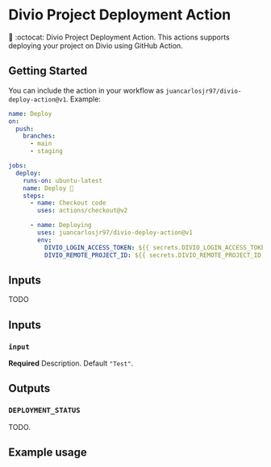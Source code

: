 # Divio Project Deployment Action

🚀 :octocat: Divio Project Deployment Action. This actions supports deploying your project on Divio using GitHub Action.

## Getting Started

You can include the action in your workflow as `juancarlosjr97/divio-deploy-action@v1`. Example:

```yaml
name: Deploy
on:
  push:
    branches:
      - main
      - staging

jobs:
  deploy:
    runs-on: ubuntu-latest
    name: Deploy 🚀
    steps:
      - name: Checkout code
        uses: actions/checkout@v2

      - name: Deploying
        uses: juancarlosjr97/divio-deploy-action@v1
        env:
          DIVIO_LOGIN_ACCESS_TOKEN: ${{ secrets.DIVIO_LOGIN_ACCESS_TOKEN }}
          DIVIO_REMOTE_PROJECT_ID: ${{ secrets.DIVIO_REMOTE_PROJECT_ID }}
```

## Inputs

TODO

## Inputs

### `input`

**Required** Description. Default `"Test"`.

## Outputs

### `DEPLOYMENT_STATUS`

TODO.

## Example usage
